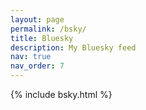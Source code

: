 ```yaml
---
layout: page
permalink: /bsky/
title: Bluesky
description: My Bluesky feed
nav: true
nav_order: 7
---
```


{% include bsky.html %}
